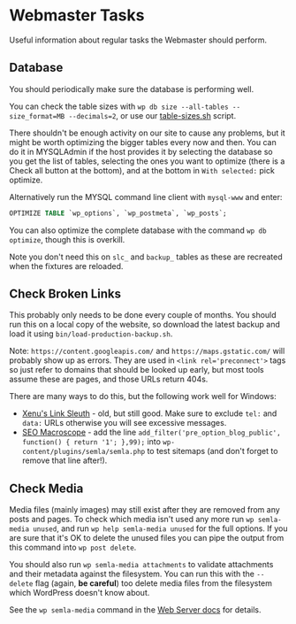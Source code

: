 # Webmaster Tasks

Useful information about regular tasks the Webmaster should perform.

## Database

You should periodically make sure the database is performing well.

You can check the table sizes with `wp db size --all-tables --size_format=MB --decimals=2`, or use our [table-sizes.sh](../bin/table-sizes.sh) script.

There shouldn't be enough activity on our site to cause any problems, but it might be worth optimizing the bigger tables every now and then. You can do it in MYSQLAdmin if the host provides it by selecting the database so you get the list of tables, selecting the ones you want to optimize (there is a Check all button at the bottom), and at the bottom in `With selected:` pick optimize.

Alternatively run the MYSQL command line client with `mysql-www` and enter:

```SQL
OPTIMIZE TABLE `wp_options`, `wp_postmeta`, `wp_posts`;
```

You can also optimize the complete database with the command `wp db optimize`, though this is overkill.

Note you don't need this on `slc_` and `backup_` tables as these are recreated when the fixtures are reloaded.

## Check Broken Links

This probably only needs to be done every couple of months. You should run this on a local copy of the website, so download the latest backup and load it using `bin/load-production-backup.sh`.

Note: `https://content.googleapis.com/` and `https://maps.gstatic.com/` will probably show up as errors. They are used in `<link rel='preconnect'>` tags so just refer to domains that should be looked up early, but most tools assume these are pages, and those URLs return 404s.

There are many ways to do this, but the following work well for Windows:

* [Xenu's Link Sleuth](http://home.snafu.de/tilman/xenulink.html) - old, but still good. Make sure to exclude `tel:` and `data:` URLs otherwise you will see excessive messages.
* [SEO Macroscope](https://nazuke.github.io/SEOMacroscope/blog/) - add the line `add_filter('pre_option_blog_public', function() { return '1'; },99);` into `wp-content/plugins/semla/semla.php` to test sitemaps (and don't forget to remove that line after!).

## Check Media

Media files (mainly images) may still exist after they are removed from any posts and pages. To check
which media isn't used any more run `wp semla-media unused`, and run `wp help semla-media unused` for the full options. If you are sure that it's OK to delete the unused files you can pipe the output from this command into `wp post delete`.

You should also run `wp semla-media attachments` to validate attachments and their metadata against the filesystem. You can run this with the `--delete` flag (again, **be careful**) too delete media files from the filesystem which WordPress doesn't know about.

See the `wp semla-media` command in the [Web Server docs](web-server.md#semla-wp-cli-commands) for details.
